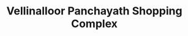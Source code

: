 ---
title: "Vellinalloor Panchayath Shopping Complex"
url: /oyoor/vellinalloor-panchayath-shopping-complex/
shop: mall
---